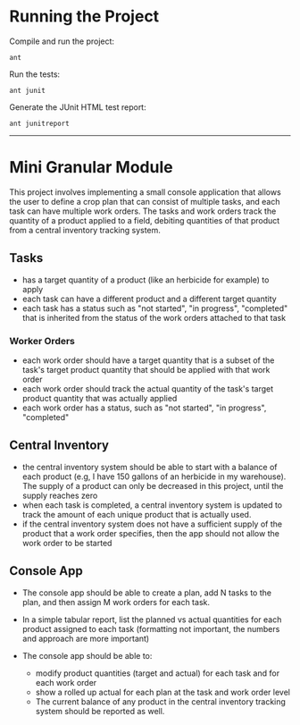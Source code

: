 # Running the Project

Compile and run the project:

    ant

Run the tests:

    ant junit 

Generate the JUnit HTML test report:

    ant junitreport

----

# Mini Granular Module
This project involves implementing a small console application that allows 
the user to define a crop plan that can consist of multiple tasks, and each 
task can have multiple work orders. The tasks and work orders track the quantity 
of a product applied to a field, debiting quantities of that product from a 
central inventory tracking system. 

## Tasks
* has a target quantity of a product (like an herbicide for example) to apply
* each task can have a different product and a different target quantity
* each task has a status such as "not started", "in progress", "completed" 
  that is inherited from the status of the work orders attached to that task

### Worker Orders
* each work order should have a target quantity that is a subset of the task's 
  target product quantity that should be applied with that work order
* each work order should track the actual quantity of the task's target
  product quantity that was actually applied
* each work order has a status, such as "not started", "in progress", "completed"

## Central Inventory
* the central inventory system should be able to start with a balance of each product 
  (e.g, I have 150 gallons of an herbicide in my warehouse). The supply of a product 
  can only be decreased in this project, until the supply reaches zero
* when each task is completed, a central inventory system is updated to track the 
  amount of each unique product that is actually used.
* if the central inventory system does not have a sufficient supply of the product 
  that a work order specifies, then the app should not allow the work order to be 
  started

## Console App
* The console app should be able to create a plan, add N tasks to the plan, and then 
  assign M work orders for each task.

* In a simple tabular report, list the planned vs actual quantities for each product 
  assigned to each task (formatting not important, the numbers and approach are more 
  important)
  
* The console app should be able to:
    - modify product quantities (target and actual) for each task and for each work order
    - show a rolled up actual for each plan at the task and work order level
    - The current balance of any product in the central inventory tracking system should 
      be reported as well.

